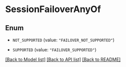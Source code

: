 # SessionFailoverAnyOf

## Enum


* `NOT_SUPPORTED` (value: `"FAILOVER_NOT_SUPPORTED"`)

* `SUPPORTED` (value: `"FAILOVER_SUPPORTED"`)


[[Back to Model list]](../README.md#documentation-for-models) [[Back to API list]](../README.md#documentation-for-api-endpoints) [[Back to README]](../README.md)


